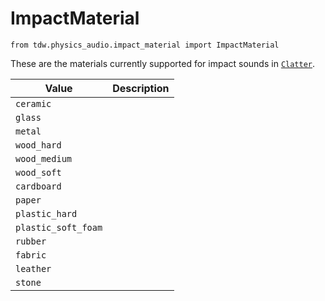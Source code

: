 # ImpactMaterial

`from tdw.physics_audio.impact_material import ImpactMaterial`

These are the materials currently supported for impact sounds in [`Clatter`](../add_ons/clatter.md).

| Value | Description |
| --- | --- |
| `ceramic` |  |
| `glass` |  |
| `metal` |  |
| `wood_hard` |  |
| `wood_medium` |  |
| `wood_soft` |  |
| `cardboard` |  |
| `paper` |  |
| `plastic_hard` |  |
| `plastic_soft_foam` |  |
| `rubber` |  |
| `fabric` |  |
| `leather` |  |
| `stone` |  |